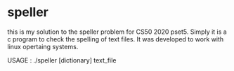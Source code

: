 # speller
this is my solution to the speller problem for CS50 2020 pset5.
Simply it is a c program to check the spelling of text files. 
It was developed to work with linux opertaing systems.

USAGE : ./speller [dictionary] text_file
